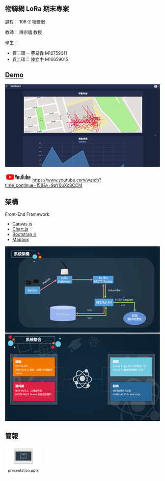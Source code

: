## 物聯網 LoRa 期末專案
課程： 108-2 物聯網

教師： 陳宗禧 教授

學生：
- 資工碩一 蔡易霖 M10759011
- 資工碩二 陳立中 M10659015


## [Demo](https://andy6804tw.github.io/LoRa-MQTT-project/)

![](./Screenshot/demo.gif)

![](./Screenshot/youtube.png) https://www.youtube.com/watch?time_continue=158&v=9pY0uXc8CCM

## 架構
Front-End Framework:
- [Canvas.js](https://canvasjs.com/)
- [Chart.js](https://www.chartjs.org/)
- [Bootstrap 4](https://getbootstrap.com/)
- [Mapbox](https://www.mapbox.com/)

![](./image/slider/slider10.PNG)
![](./image/slider/slider11.PNG)

## 簡報

[![](./Screenshot/img01.png)](./presentation.pptx)
